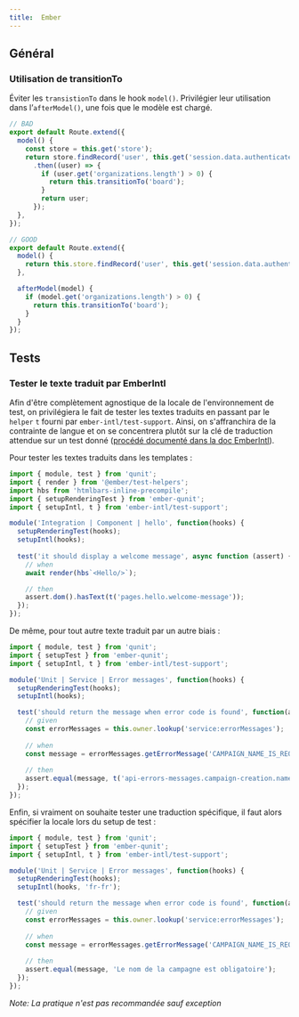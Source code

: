 ```yaml
---
title:  Ember
---
```


## Général

### Utilisation de transitionTo

Éviter les `transistionTo` dans le hook `model()`. Privilégier leur utilisation dans l’`afterModel()`, une fois que le modèle est chargé.

```javascript
// BAD
export default Route.extend({
  model() {
    const store = this.get('store');
    return store.findRecord('user', this.get('session.data.authenticated.userId'))
      .then((user) => {
        if (user.get('organizations.length') > 0) {
          return this.transitionTo('board');
        }
        return user;
      });
  },
});

// GOOD
export default Route.extend({
  model() {
    return this.store.findRecord('user', this.get('session.data.authenticated.userId'));
  },

  afterModel(model) {
    if (model.get('organizations.length') > 0) {
      return this.transitionTo('board');
    }
  }
});
```

## Tests

### Tester le texte traduit par EmberIntl

Afin d'être complètement agnostique de la locale de l'environnement de test, on privilégiera le fait de tester les textes traduits en passant
par le `helper` `t` fourni par `ember-intl/test-support`. Ainsi, on s'affranchira de la contrainte de langue et on se concentrera plutôt
sur la clé de traduction attendue sur un test donné ([procédé documenté dans la doc EmberIntl](https://ember-intl.github.io/ember-intl/versions/master/docs/guide/testing#t-key-options-)).

Pour tester les textes traduits dans les templates :
```js
import { module, test } from 'qunit';
import { render } from '@ember/test-helpers';
import hbs from 'htmlbars-inline-precompile';
import { setupRenderingTest } from 'ember-qunit';
import { setupIntl, t } from 'ember-intl/test-support';

module('Integration | Component | hello', function(hooks) {
  setupRenderingTest(hooks);
  setupIntl(hooks);
  
  test('it should display a welcome message', async function (assert) {
    // when
    await render(hbs`<Hello/>`);

    // then
    assert.dom().hasText(t('pages.hello.welcome-message'));
  });
});
```

De même, pour tout autre texte traduit par un autre biais :
```js
import { module, test } from 'qunit';
import { setupTest } from 'ember-qunit';
import { setupIntl, t } from 'ember-intl/test-support';

module('Unit | Service | Error messages', function(hooks) {
  setupRenderingTest(hooks);
  setupIntl(hooks);

  test('should return the message when error code is found', function(assert) {
    // given
    const errorMessages = this.owner.lookup('service:errorMessages');
    
    // when
    const message = errorMessages.getErrorMessage('CAMPAIGN_NAME_IS_REQUIRED');
    
    // then
    assert.equal(message, t('api-errors-messages.campaign-creation.name-required'));
  });
});
```

Enfin, si vraiment on souhaite tester une traduction spécifique, il faut alors spécifier la locale lors du setup de test :
```js
import { module, test } from 'qunit';
import { setupTest } from 'ember-qunit';
import { setupIntl, t } from 'ember-intl/test-support';

module('Unit | Service | Error messages', function(hooks) {
  setupRenderingTest(hooks);
  setupIntl(hooks, 'fr-fr');

  test('should return the message when error code is found', function(assert) {
    // given
    const errorMessages = this.owner.lookup('service:errorMessages');
    
    // when
    const message = errorMessages.getErrorMessage('CAMPAIGN_NAME_IS_REQUIRED');
    
    // then
    assert.equal(message, 'Le nom de la campagne est obligatoire');
  });
});
```
*Note: La pratique n'est pas recommandée sauf exception*


